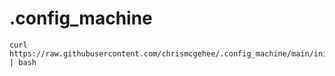 # .config_machine
```
curl https://raw.githubusercontent.com/chrismcgehee/.config_machine/main/init_machine.sh | bash
```
